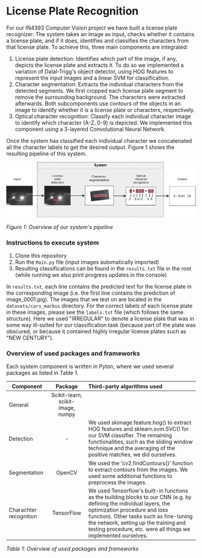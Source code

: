 # License Plate Recognition

For our IN4393 Computer Vision project we have built a license plate recognizer. The system takes
an image as input, checks whether it contains a license plate, and
if it does, identifies and classifies the characters from that license plate. 
To achieve this, three main components are integrated:
1. License plate detection: Identifies which part of the image, if any, depicts the license plate
and extracts it. To do so we implemented a variation of Dalal-Trigg's object detector, using HOG features to represent the input images and a linear SVM for classification.
2. Character segmentation: Extracts the individual characters from the detected segments. We first cropped each license plate segment to remove the surrounding background. The characters were extracted afterwards. Both subcomponents use contours of the objects in an image to identify whether it is a license plate or characters, respectively.
3. Optical character recognition: Classify each individual character image to identify which character
(A-Z, 0-9) is depicted. We implemented this component using a 3-layered Convolutional Neural Network.

Once the system has classified each individual character we concatenated all the character labels
to get the desired output. Figure 1 shows the resulting pipeline of this system.

![System pipeline](./images/ComputerVision_System.jpg)

*Figure 1: Overview of our system's pipeline*

### Instructions to execute system

1. Clone this repository 
2. Run the `Main.py` file (input images automatically imported)
3. Resulting classifications can be found in the `results.txt` file in the root (while running we also print progress updates in the console)

In `results.txt`, each line contains the predicted text for the license plate in the corresponding image (i.e. the first line contains the prediction of image_0001.jpg). The images that we test on are located in the `datasets/cars_markus` directory. For the correct labels of each license plate in these images, please see the `labels.txt` file (which follows the same structure). Here we used "IRREGULAR" to denote a license plate that was in some way ill-suited for our classification task (because part of the plate was obscured, or because it contained highly irregular license plates such as "NEW CENTURY").

### Overview of used packages and frameworks

Each system component is written in Pyton, where we used several packages as listed in Table 1.


| Component              | Package                          | Third-party algorithms used
| ---------------------- |:--------------------------------:|:--------------------------------------------
| General                |Scikit-learn, scikit-image, numpy | 
| Detection              | -                                | We used skimage.feature.hog() to extract HOG features and sklearn.svm.SVC() for our SVM classifier. The remaining functionalities, such as the sliding window technique and the averaging of the positive matches, we did ourselves.
| Segmentation           | OpenCV                           | We used the 'cv2.findContours()' function to extract contours from the images. We used some additional functions to preprocess the images.
| Charachter recognition | TensorFlow                       | We used Tensorflow's built-in functions as the building blocks to our CNN (e.g. by defining the individual layers, the optimization procedure and loss function). Other tasks such as fine-tuning the network, setting up the training and testing procedure, etc. were all things we implemented ourselves.

*Table 1: Overview of used packages and frameworks*

